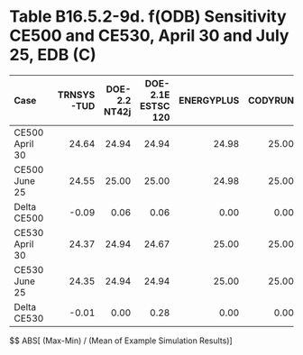 # Table B16.5.2-9d. f(ODB) Sensitivity CE500 and CE530, April 30 and July 25, EDB (C)
| Case           | TRNSYS-TUD | DOE-2.2 NT42j | DOE-2.1E ESTSC 120 | ENERGYPLUS | CODYRUN | HOT3000 |     |   Min |   Max |  Mean | Dev % $$ |     | TEST 0.0.0 | 
|:-------------- | ----------:| -------------:| ------------------:| ----------:| -------:| -------:| ---:| -----:| -----:| -----:| --------:| ---:| ----------:| 
| CE500 April 30 |      24.64 |         24.94 |              24.94 |      24.98 |   25.00 |   25.00 |     | 24.64 | 25.00 | 24.92 |      1.4 |     |      24.94 | 
| CE500 June 25  |      24.55 |         25.00 |              25.00 |      24.98 |   25.00 |   25.00 |     | 24.55 | 25.00 | 24.92 |      1.8 |     |      25.00 | 
| Delta CE500    |      -0.09 |          0.06 |               0.06 |       0.00 |    0.00 |    0.00 |     | -0.09 |  0.06 |  0.00 |        - |     |       0.06 | 
| CE530 April 30 |      24.37 |         24.94 |              24.67 |      25.00 |   25.00 |   25.00 |     | 24.37 | 25.00 | 24.83 |      2.6 |     |      24.67 | 
| CE530 June 25  |      24.35 |         24.94 |              24.94 |      25.00 |   25.00 |   25.00 |     | 24.35 | 25.00 | 24.87 |      2.6 |     |      24.94 | 
| Delta CE530    |      -0.01 |          0.00 |               0.28 |       0.00 |    0.00 |    0.00 |     | -0.01 |  0.28 |  0.04 |        - |     |       0.28 | 

$$ ABS[ (Max-Min) / (Mean of Example Simulation Results)]


